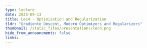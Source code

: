 ```yaml
---
type: lecture
date: 2023-09-13
title: Lec4 - Optimization and Regularization
tldr: "Gradiente Descent, Modern Optimizers and Regularizers"
thumbnail: /static_files/presentations/lec4.png
hide_from_announcments: false
links:
---
```


